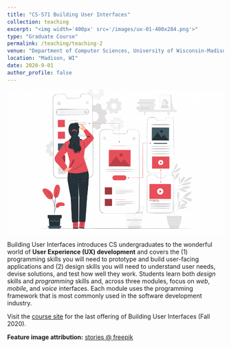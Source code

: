 ```yaml
---
title: "CS-571 Building User Interfaces"
collection: teaching
excerpt: "<img width='400px' src='/images/ux-01-400x284.png'>"
type: "Graduate Course"
permalink: /teaching/teaching-2
venue: "Department of Computer Sciences, University of Wisconsin-Madison"
location: "Madison, WI"
date: 2020-9-01
author_profile: false
---
```


<img width='600px' src='/images/ux-01-980x650.png'>

Building User Interfaces introduces CS undergraduates to the wonderful world of **User Experience (UX) development** and covers the (1) programming skills you will need to prototype and build user-facing applications and (2) design skills you will need to understand user needs, devise solutions, and test how well they work. Students learn both _design_ skills and _programming_ skills and, across three modules, focus on _web_, _mobile_, and _voice_ interfaces. Each module uses the programming framework that is most commonly used in the software development industry.

Visit the [course site](https://wisc-hci-curriculum.github.io/cs639-f20/) for the last offering of Building User Interfaces (Fall 2020).

**Feature image attribution:** [stories @ freepik](https://www.freepik.com/free-photos-vectors/design)

